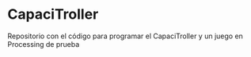 # CapaciTroller
Repositorio con el código para programar el CapaciTroller y un juego en Processing de prueba
